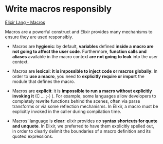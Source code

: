 # Write macros responsibly
[Elixir Lang - Macros](https://elixir-lang.org/getting-started/meta/macros.html#write-macros-responsibly)

Macros are a powerful construct and Elixir provides many mechanisms to ensure they are used responsibly.

* Macros are __hygienic__: by default, __variables__ defined __inside a macro are not going to affect the user code__. Furthermore, __function calls and aliases__ available in the macro context __are not going to leak__ into the user context.

* Macros are __lexical__: __it is impossible to inject code or macros globally__. In order to __use a macro__, you need to __explicitly require or import__ the module that defines the macro.

* Macros are __explicit__: it is __impossible to run a macro without explicitly invoking it__ (C ... ;-) ). For example, some languages allow developers to completely rewrite functions behind the scenes, often via parse transforms or via some reflection mechanisms. In Elixir, a macro must be explicitly invoked in the caller during compilation time.

* Macros’ language is __clear__: elixir provides  _no_ __syntax shortcuts for quote and unquote__. In Elixir, we preferred to have them explicitly spelled out, in order to clearly delimit the boundaries of a macro definition and its quoted expressions.
